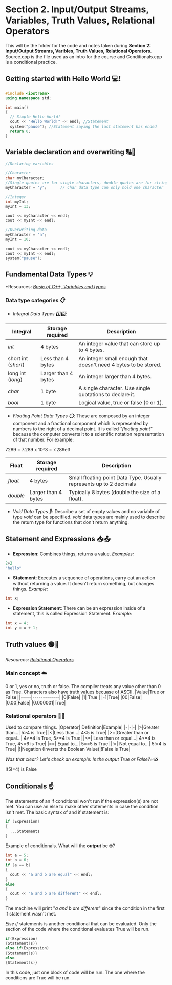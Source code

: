 # Section 2. Input/Output Streams, Variables, Truth Values, Relational Operators

This will be the folder for the code and notes taken during **Section 2: Input/Output Streams, Varibles, Truth Values, Relational Operators**. Source.cpp is the file used as an intro for the course and Conditionals.cpp is a conditional practice.
## Getting started with Hello World 💻!

```C++
#include <iostream>
using namespace std;

int main() 
{
  // Simple Hello World!
  cout << "Hello World!" << endl; //Statement
  system("pause"); //Statement saying the last statement has ended
  return 0;
}
```
## Variable declaration and overwriting 🔠🔢
```C++
//Declaring variables

//Character
char myCharacter;
//Single quotes are for single characters, double quotes are for strings
myCharacter = 'y';		// char data type can only hold one character

//Integer
int myInt;
myInt = 13;

cout << myCharacter << endl;
cout << myInt << endl;

//Overwriting data
myCharacter = 'n';
myInt = 10;

cout << myCharacter << endl;
cout << myInt << endl;
system("pause");
```
## Fundamental Data Types 💡
*Resources: *[Basic of C++, Variables and types](https://cplusplus.com/doc/tutorial/variables/)*
### **Data type categories 📋**
- *Integral Data Types 1️⃣0️⃣*:

| Integral |   Storage required   |   Description |
| -------- | -------- | --------|
| *int* | 4 bytes | An integer value that can store up to 4 bytes. |
| short int (*short*) | Less than 4 bytes | An integer small enough that doesn't need 4 bytes to be stored. |
| long int (*long*) | Larger than 4 bytes | An integer larger than 4 bytes. |
| *char* | 1 byte | A single character. Use single quotations to declare it. |
| *bool* | 1 byte | Logical value, true or false (0 or 1). |

- *Floating Point Data Types ⭕*: These are composed by an integer component and a fractional component which is represented by numbers to the right of a decimal point. It is called *"floating point"* because the computer converts it to a scientific notation representation of that number. For example:

7289 = 7.289 x 10^3 = 7.289e3 

| Float |   Storage required   |   Description |
| -------- | -------- | --------|
| *float* | 4 bytes | Small floating point Data Type. Usually represents up to 2 decimals  |
| *double* | Larger than 4 bytes | Typically 8 bytes (double the size of a float). |

- *Void Data Types 🔮*: Describe a set of empty values and no variable of type *void* can be specifiied. *void* data types are mainly used to describe the return type for functions that don't return anything.

## Statement and Expressions 📥📤

- **Expression**: Combines things, returns a value. *Examples:*
```C++
2+2
"hello"
```
- **Statement**: Executes a sequence of operations, carry out an action without returning a value. It doesn't return something, but changes things. *Example:* 
```C++
int x;
```
- **Expression Statement**: There can be an expression inside of a statement, this is called Expression Statement. *Example:*
```C++
int x = 4;
int y = x + 1;
```

## Truth values 🟢🔴
*Resources: [Relational Operators](https://cplusplus.com/reference/list/list/operators/)*
### Main concept ☁️
0 or 1, yes or no, truth or false. The compiler treats any value other than 0 as True. Characters also have truth values becuase of ASCII.
|Value|True or False|
|-----|-------------|
|0|False|
|1| True |
|-1|True|
|00|False|
|0.00|False|
|0.000001|True|
### Relational operators 🙂😕
Used to compare things.
|Operator| Definition|Example|
|-|-|-|
|>|Greater than...| 5>4 is True|
|<|Less than...| 4<5 is True|
|>=|Greater than or equal...| 4>=4 is True, 5>=4 is True|
|<=| Less than or equal...| 4<=4 is True, 4<=6 is True|
|==| Equal to...| 5==5 is True|
|!=| Not equal to...| 5!=4 is True|
|!|Negation (Inverts the Boolean Value)|!False is True|

*Was that clear? Let's check an example: Is the output True or False?✅❎*

!(5!=4) is False

## Conditionals ☝️
The statements of an if conditional won't run if the expression(s) are not met. You can use an else to make other statements in case the condition isn't met. The basic syntax of and if statement is:
```C++
if (Expression) 
{
  ...Statements
}
```
Example of conditionals. What will the **output** be 🤓?
```C++
int a = 5;
int b = 6;
if (a == b) 
{
  cout << "a and b are equal" << endl;
}
else
{
  cout << "a and b are different" << endl;
}
```
The machine will print "*a and b are different*" since the condition in the first if statement wasn't met.

*Else if* statements is another conditional that can be evaluated. Only the section of the code where the conditional evaluates True will be run.
```C++
if(Expression)
{Statement(s)}
else if(Expression)
{Statement(s)}
else
{Statement(s)}
```
In this code, just one block of code will be run. The one where the conditions are True will be run. 
